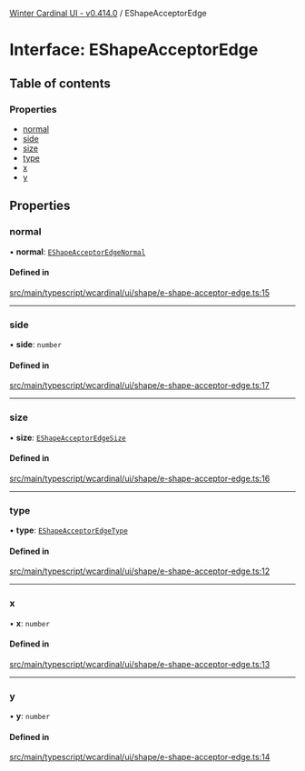 [Winter Cardinal UI - v0.414.0](../index.md) / EShapeAcceptorEdge

# Interface: EShapeAcceptorEdge

## Table of contents

### Properties

- [normal](EShapeAcceptorEdge.md#normal)
- [side](EShapeAcceptorEdge.md#side)
- [size](EShapeAcceptorEdge.md#size)
- [type](EShapeAcceptorEdge.md#type)
- [x](EShapeAcceptorEdge.md#x)
- [y](EShapeAcceptorEdge.md#y)

## Properties

### normal

• **normal**: [`EShapeAcceptorEdgeNormal`](EShapeAcceptorEdgeNormal.md)

#### Defined in

[src/main/typescript/wcardinal/ui/shape/e-shape-acceptor-edge.ts:15](https://github.com/winter-cardinal/winter-cardinal-ui/blob/v0.414.0/src/main/typescript/wcardinal/ui/shape/e-shape-acceptor-edge.ts#L15)

___

### side

• **side**: `number`

#### Defined in

[src/main/typescript/wcardinal/ui/shape/e-shape-acceptor-edge.ts:17](https://github.com/winter-cardinal/winter-cardinal-ui/blob/v0.414.0/src/main/typescript/wcardinal/ui/shape/e-shape-acceptor-edge.ts#L17)

___

### size

• **size**: [`EShapeAcceptorEdgeSize`](EShapeAcceptorEdgeSize.md)

#### Defined in

[src/main/typescript/wcardinal/ui/shape/e-shape-acceptor-edge.ts:16](https://github.com/winter-cardinal/winter-cardinal-ui/blob/v0.414.0/src/main/typescript/wcardinal/ui/shape/e-shape-acceptor-edge.ts#L16)

___

### type

• **type**: [`EShapeAcceptorEdgeType`](../index.md#eshapeacceptoredgetype)

#### Defined in

[src/main/typescript/wcardinal/ui/shape/e-shape-acceptor-edge.ts:12](https://github.com/winter-cardinal/winter-cardinal-ui/blob/v0.414.0/src/main/typescript/wcardinal/ui/shape/e-shape-acceptor-edge.ts#L12)

___

### x

• **x**: `number`

#### Defined in

[src/main/typescript/wcardinal/ui/shape/e-shape-acceptor-edge.ts:13](https://github.com/winter-cardinal/winter-cardinal-ui/blob/v0.414.0/src/main/typescript/wcardinal/ui/shape/e-shape-acceptor-edge.ts#L13)

___

### y

• **y**: `number`

#### Defined in

[src/main/typescript/wcardinal/ui/shape/e-shape-acceptor-edge.ts:14](https://github.com/winter-cardinal/winter-cardinal-ui/blob/v0.414.0/src/main/typescript/wcardinal/ui/shape/e-shape-acceptor-edge.ts#L14)
